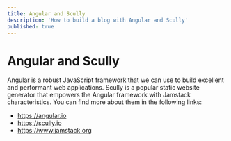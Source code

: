 ```yaml
---
title: Angular and Scully
description: 'How to build a blog with Angular and Scully'
published: true
---
```


# Angular and Scully
Angular is a robust JavaScript framework that we can use to build excellent and performant web applications.
Scully is a popular static website generator that empowers the Angular framework with Jamstack characteristics.
You can find more about them in the following links:

 - https://angular.io
 - https://scully.io
 - https://www.jamstack.org